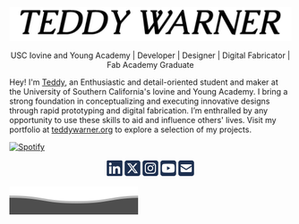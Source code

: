 <br>

<img alt="TeddyWarner" src="https://github.com/Twarner491/Twarner491/blob/main/assets/loader.gif" />

<p align="center">
USC Iovine and Young Academy | Developer | Designer | Digital Fabricator | Fab Academy Graduate
  
Hey! I'm <a href="https://teddywarner.org/about-me/about">Teddy</a>, an Enthusiastic and detail-oriented student and maker at the University of Southern California's Iovine and Young Academy. I bring a strong foundation in conceptualizing and executing innovative designs through rapid prototyping and digital fabrication. I’m enthralled by any opportunity to use these skills to aid and influence others' lives. Visit my portfolio at <a href="https://teddywarner.org">teddywarner.org</a> to explore a selection of my projects.

</p>

[![Spotify](https://novatorem-oqoqm52ci-twarner491.vercel.app/api/spotify)](https://open.spotify.com/user/mskz5e4dyzv4cb4kkn73iipq0?si=5eba25ddc4f74313)

<p align="center" style="color:white;">
  <a href="https://www.linkedin.com/in/teddy-warner-880974200/" title="Linkedin - @teddywarner"><img src="https://raw.githubusercontent.com/Twarner491/Twarner491/main/assets/icons/linkedin.svg" /></a>
  <a href="https://twitter.com/WarnerTeddy" title="X - @WarnerTeddy"><img src="https://raw.githubusercontent.com/Twarner491/Twarner491/main/assets/icons/square-x-twitter.svg" /></a>
  <a href="https://www.instagram.com/teddymakesstuff/" title="Instagram - @TeddyMakesStuff"><img src="https://raw.githubusercontent.com/Twarner491/Twarner491/main/assets/icons/square-instagram.svg" /></a>
  <a href="https://www.youtube.com/@teddywarner" title="Youtube - @teddywarner"><img src="https://raw.githubusercontent.com/Twarner491/Twarner491/main/assets/icons/square-youtube.svg" /></a>
  <a href="Twarner491@gmail.com" title="Email - twarner491@gmail.com"><img src="https://raw.githubusercontent.com/Twarner491/Twarner491/main/assets/icons/square-envelope-solid.svg" /></a>
</p>

![](https://raw.githubusercontent.com/Twarner491/Twarner491/main/assets/bottom_header.svg)
<br>
</p>
